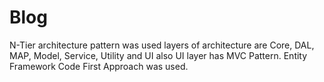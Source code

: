 # Blog
 N-Tier architecture pattern was used layers of architecture are Core, DAL, MAP, Model,  Service, Utility and UI also UI layer has MVC Pattern. Entity Framework Code First  Approach was used.
